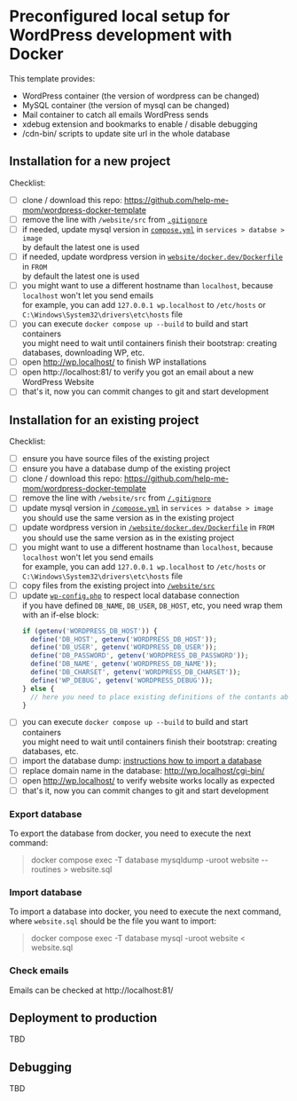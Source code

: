 # Preconfigured local setup for WordPress development with Docker

This template provides:

- WordPress container (the version of wordpress can be changed)
- MySQL container (the version of mysql can be changed)
- Mail container to catch all emails WordPress sends
- xdebug extension and bookmarks to enable / disable debugging
- /cdn-bin/ scripts to update site url in the whole database

## Installation for a new project

Checklist:

- [ ] clone / download this repo: https://github.com/help-me-mom/wordpress-docker-template
- [ ] remove the line with `/website/src` from [`.gitignore`](./.gitignore)
- [ ] if needed, update mysql version in [`compose.yml`](./compose.yml) in `services > databse > image`  
  by default the latest one is used
- [ ] if needed, update wordpress version in [`website/docker.dev/Dockerfile`](./website/docker.dev/Dockerfile)
  in `FROM`  
  by default the latest one is used
- [ ] you might want to use a different hostname than `localhost`, because `localhost` won't let you send emails  
  for example, you can add `127.0.0.1 wp.localhost` to `/etc/hosts` or `C:\Windows\System32\drivers\etc\hosts` file
- [ ] you can execute `docker compose up --build` to build and start containers  
  you might need to wait until containers finish their bootstrap: creating databases, downloading WP, etc.
- [ ] open http://wp.localhost/ to finish WP installations
- [ ] open http://localhost:81/ to verify you got an email about a new WordPress Website
- [ ] that's it, now you can commit changes to git and start development

## Installation for an existing project

Checklist:

- [ ] ensure you have source files of the existing project
- [ ] ensure you have a database dump of the existing project
- [ ] clone / download this repo: https://github.com/help-me-mom/wordpress-docker-template
- [ ] remove the line with `/website/src` from [`/.gitignore`](./.gitignore)
- [ ] update mysql version in [`/compose.yml`](./compose.yml) in `services > databse > image`  
  you should use the same version as in the existing project
- [ ] update wordpress version in [`/website/docker.dev/Dockerfile`](./website/docker.dev/Dockerfile) in `FROM`  
  you should use the same version as in the existing project
- [ ] you might want to use a different hostname than `localhost`, because `localhost` won't let you send emails  
  for example, you can add `127.0.0.1 wp.localhost` to `/etc/hosts` or `C:\Windows\System32\drivers\etc\hosts` file
- [ ] copy files from the existing project into [`/website/src`](./website/src)
- [ ] update [`wp-config.php`](./website/src/wp-config.php) to respect local database connection  
  if you have defined `DB_NAME`, `DB_USER`, `DB_HOST`, etc, you need wrap them with an if-else block:
  ```php
  if (getenv('WORDPRESS_DB_HOST')) {
    define('DB_HOST', getenv('WORDPRESS_DB_HOST'));
    define('DB_USER', getenv('WORDPRESS_DB_USER'));
    define('DB_PASSWORD', getenv('WORDPRESS_DB_PASSWORD'));
    define('DB_NAME', getenv('WORDPRESS_DB_NAME'));
    define('DB_CHARSET', getenv('WORDPRESS_DB_CHARSET'));
    define('WP_DEBUG', getenv('WORDPRESS_DEBUG'));
  } else {
    // here you need to place existing definitions of the contants above
  }
  ```
- [ ] you can execute `docker compose up --build` to build and start containers  
  you might need to wait until containers finish their bootstrap: creating databases, etc.
- [ ] import the database dump: [instructions how to import a database](#import-database)
- [ ] replace domain name in the database: http://wp.localhost/cgi-bin/
- [ ] open http://wp.localhost/ to verify website works locally as expected
- [ ] that's it, now you can commit changes to git and start development

### Export database

To export the database from docker, you need to execute the next command:

> docker compose exec -T database mysqldump -uroot website --routines > website.sql

### Import database

To import a database into docker, you need to execute the next command,
where `website.sql` should be the file you want to import:

> docker compose exec -T database mysql -uroot website < website.sql

### Check emails

Emails can be checked at http://localhost:81/

## Deployment to production

TBD

## Debugging

TBD
